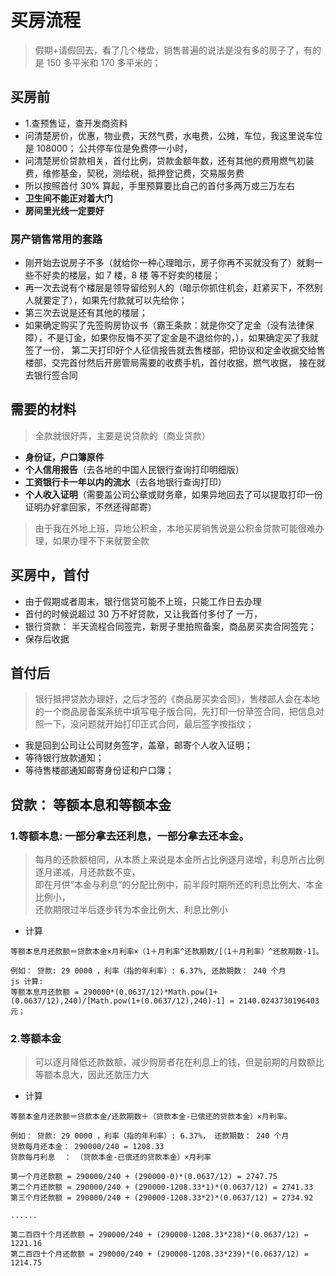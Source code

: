 # 买房流程

>假期+请假回去，看了几个楼盘，销售普遍的说法是没有多的房子了，有的是 150 多平米和 170 多平米的；



## 买房前

- 1.查预售证，查开发商资料
- 问清楚房价，优惠，物业费，天然气费，水电费，公摊，车位，我这里说车位是 108000； 公共停车位是免费停一小时，
- 问清楚房价贷款相关，首付比例，贷款金额年数，还有其他的费用燃气初装费，维修基金，契税，测绘税，抵押登记费，交易服务费
- 所以按照首付 30% 算起，手里预算要比自己的首付多两万或三万左右
- **卫生间不能正对着大门**
- **房间里光线一定要好**


### 房产销售常用的套路
- 刚开始去说房子不多（就给你一种心理暗示，房子你再不买就没有了）就剩一些不好卖的楼层，如 7 楼，8 楼 等不好卖的楼层；
- 再一次去说有个楼层是领导留给别人的（暗示你抓住机会，赶紧买下，不然别人就要定了），如果先付款就可以先给你；
- 第三次去说是还有其他的楼层；
- 如果确定购买了先签购房协议书（霸王条款：就是你交了定金（没有法律保障），不是订金，如果你反悔不买了定金是不退给你的，），如果确定买了我就签了一份，   第二天打印好个人征信报告就去售楼部，把协议和定金收据交给售楼部，交完首付然后开房管局需要的收费手机，首付收据，燃气收据，
  接在就去银行签合同

## 需要的材料
>全款就很好弄，主要是说贷款的（商业贷款）
- **身份证，户口簿原件**
- **个人信用报告**（去各地的中国人民银行查询打印明细版）
- **工资银行卡一年以内的流水**（去各地银行查询打印）
- **个人收入证明**（需要盖公司公章或财务章，如果异地回去了可以提取打印一份证明办好拿回家，不然还得邮寄）

>由于我在外地上班，异地公积金，本地买房销售说是公积金贷款可能很难办理，如果办理不下来就要全款

## 买房中，首付
- 由于假期或者周末，银行信贷可能不上班，只能工作日去办理
- 首付的时候说超过 30 万不好贷款，又让我首付多付了 一万，
- 银行贷款： 半天流程合同签完，新房子里拍照备案，商品房买卖合同签完；
- 保存后收据

## 首付后

>银行抵押贷款办理好，之后才签的《商品房买卖合同》，售楼部人会在本地的一个商品房备案系统中填写电子版合同，先打印一份草签合同，把信息对照一下，没问题就开始打印正式合同，最后签字按指纹；

- 我是回到公司让公司财务签字，盖章，邮寄个人收入证明；
- 等待银行放款通知；
- 等待售楼部通知邮寄身份证和户口簿；



## 贷款： 等额本息和等额本金

### 1.等额本息: 一部分拿去还利息，一部分拿去还本金。
>每月的还款额相同，从本质上来说是本金所占比例逐月递增，利息所占比例逐月递减，月还款数不变，  
即在月供“本金与利息”的分配比例中，前半段时期所还的利息比例大、本金比例小，    
还款期限过半后逐步转为本金比例大、利息比例小  

- 计算
```
等额本息月还款额＝贷款本金×月利率×（1＋月利率^还款期数/[（1＋月利率）^还款期数-1]。

例如： 贷款: 29 0000 ，利率（指的年利率）: 6.37%, 还款期数： 240 个月
js 计算:   
等额本息月还款额 = 290000*(0.0637/12)*Math.pow(1+(0.0637/12),240)/[Math.pow(1+(0.0637/12),240)-1] = 2140.0243730196403 元；
```

### 2.等额本金
>可以逐月降低还款数额，减少购房者花在利息上的钱，但是前期的月数额比等额本息大，因此还款压力大  

- 计算
```
等额本金月还款额＝贷款本金/还款期数＋（贷款本金-已偿还的贷款本金）×月利率。

例如： 贷款: 29 0000 ，利率（指的年利率）: 6.37%， 还款期数： 240 个月
贷款每月还本金： 290000/240 = 1208.33
贷款每月利息  ： （贷款本金-已偿还的贷款本金）×月利率

第一个月还款额 = 290000/240 + (290000-0)*(0.0637/12) = 2747.75
第二个月还款额 = 290000/240 + (290000-1208.33*1)*(0.0637/12) = 2741.33
第三个月还款额 = 290000/240 + (290000-1208.33*2)*(0.0637/12) = 2734.92

......

第二百四十个月还款额 = 290000/240 + (290000-1208.33*238)*(0.0637/12) = 1221.16
第二百四十个月还款额 = 290000/240 + (290000-1208.33*239)*(0.0637/12) = 1214.75
```
